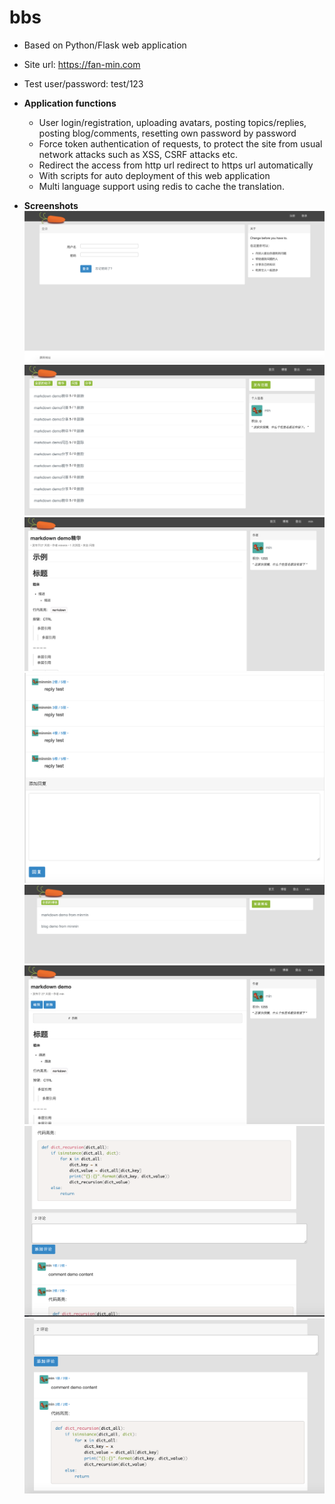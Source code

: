 # bbs
- Based on Python/Flask web application
- Site url: https://fan-min.com
- Test user/password: test/123

- **Application functions**
    - User login/registration, uploading avatars, posting topics/replies, posting blog/comments, resetting own password by password
    - Force token authentication of requests, to protect the site from usual network attacks such as XSS, CSRF attacks etc.
    - Redirect the access from http url redirect to https url automatically
    - With scripts for auto deployment of this web application
    - Multi language support using redis to cache the translation.
    
- **Screenshots**
![alt](https://github.com/fanmin2019/bbs/blob/master/screenshots/login.png)
![alt](https://github.com/fanmin2019/bbs/blob/master/screenshots/topic.png)
![alt](https://github.com/fanmin2019/bbs/blob/master/screenshots/topic%20detail.png)
![alt](https://github.com/fanmin2019/bbs/blob/master/screenshots/topic%20comment.png)
![alt](https://github.com/fanmin2019/bbs/blob/master/screenshots/blog%20index.png)
![alt](https://github.com/fanmin2019/bbs/blob/master/screenshots/blog%20detail.png)
![alt](https://github.com/fanmin2019/bbs/blob/master/screenshots/blog%20detail%202.png)
![alt](https://github.com/fanmin2019/bbs/blob/master/screenshots/blog%20comment.png)
